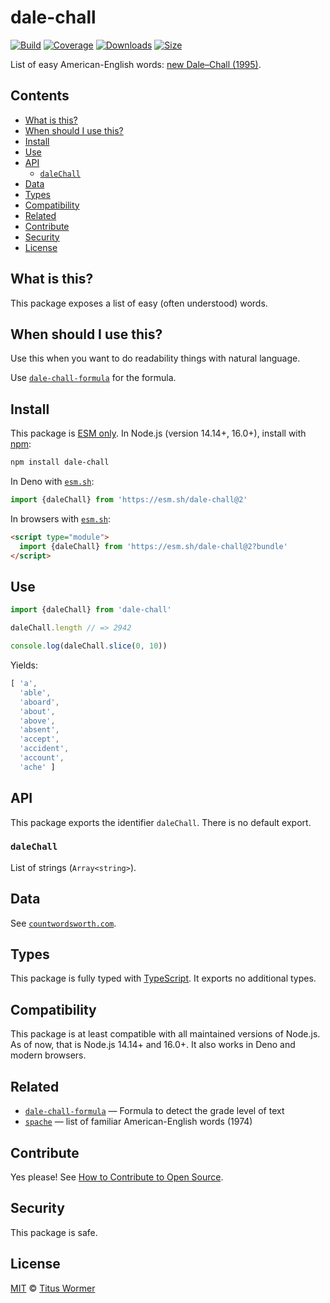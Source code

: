 # dale-chall

[![Build][build-badge]][build]
[![Coverage][coverage-badge]][coverage]
[![Downloads][downloads-badge]][downloads]
[![Size][size-badge]][size]

List of easy American-English words: [new Dale–Chall (1995)][wiki].

## Contents

*   [What is this?](#what-is-this)
*   [When should I use this?](#when-should-i-use-this)
*   [Install](#install)
*   [Use](#use)
*   [API](#api)
    *   [`daleChall`](#dalechall)
*   [Data](#data)
*   [Types](#types)
*   [Compatibility](#compatibility)
*   [Related](#related)
*   [Contribute](#contribute)
*   [Security](#security)
*   [License](#license)

## What is this?

This package exposes a list of easy (often understood) words.

## When should I use this?

Use this when you want to do readability things with natural language.

Use [`dale-chall-formula`][dale-chall-formula] for the formula.

## Install

This package is [ESM only][esm].
In Node.js (version 14.14+, 16.0+), install with [npm][]:

```sh
npm install dale-chall
```

In Deno with [`esm.sh`][esmsh]:

```js
import {daleChall} from 'https://esm.sh/dale-chall@2'
```

In browsers with [`esm.sh`][esmsh]:

```html
<script type="module">
  import {daleChall} from 'https://esm.sh/dale-chall@2?bundle'
</script>
```

## Use

```js
import {daleChall} from 'dale-chall'

daleChall.length // => 2942

console.log(daleChall.slice(0, 10))
```

Yields:

```js
[ 'a',
  'able',
  'aboard',
  'about',
  'above',
  'absent',
  'accept',
  'accident',
  'account',
  'ache' ]
```

## API

This package exports the identifier `daleChall`.
There is no default export.

### `daleChall`

List of strings (`Array<string>`).

## Data

See [`countwordsworth.com`][data].

## Types

This package is fully typed with [TypeScript][].
It exports no additional types.

## Compatibility

This package is at least compatible with all maintained versions of Node.js.
As of now, that is Node.js 14.14+ and 16.0+.
It also works in Deno and modern browsers.

## Related

*   [`dale-chall-formula`](https://github.com/words/dale-chall-formula)
    — Formula to detect the grade level of text
*   [`spache`](https://github.com/words/spache)
    — list of familiar American-English words (1974)

## Contribute

Yes please!
See [How to Contribute to Open Source][contribute].

## Security

This package is safe.

## License

[MIT][license] © [Titus Wormer][author]

<!-- Definitions -->

[build-badge]: https://github.com/words/dale-chall/workflows/main/badge.svg

[build]: https://github.com/words/dale-chall/actions

[coverage-badge]: https://img.shields.io/codecov/c/github/words/dale-chall.svg

[coverage]: https://codecov.io/github/words/dale-chall

[downloads-badge]: https://img.shields.io/npm/dm/dale-chall.svg

[downloads]: https://www.npmjs.com/package/dale-chall

[size-badge]: https://img.shields.io/bundlephobia/minzip/dale-chall.svg

[size]: https://bundlephobia.com/result?p=dale-chall

[npm]: https://docs.npmjs.com/cli/install

[esm]: https://gist.github.com/sindresorhus/a39789f98801d908bbc7ff3ecc99d99c

[esmsh]: https://esm.sh

[typescript]: https://www.typescriptlang.org

[contribute]: https://opensource.guide/how-to-contribute/

[license]: license

[author]: https://wooorm.com

[wiki]: https://en.wikipedia.org/wiki/Dale–Chall_readability_formula

[dale-chall-formula]: https://github.com/words/dale-chall-formula

[data]: https://countwordsworth.com/download/DaleChallEasyWordList.txt
